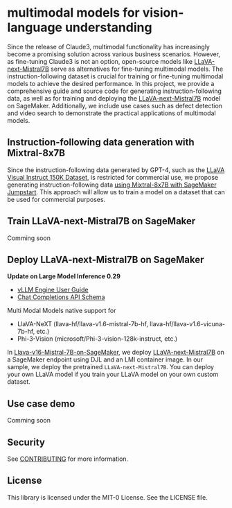 # multimodal models for vision-language understanding

Since the release of Claude3, multimodal functionality has increasingly become a promising solution across various business scenarios. However, as fine-tuning Claude3 is not an option, open-source models like [LLaVA-next-Mistral7B](https://huggingface.co/liuhaotian/llava-v1.6-mistral-7b) serve as alternatives for fine-tuning multimodal models. The instruction-following dataset is crucial for training or fine-tuning multimodal models to achieve the desired performance. In this project, we provide a comprehensive guide and source code for generating instruction-following data, as well as for training and deploying the [LLaVA-next-Mistral7B](https://huggingface.co/liuhaotian/llava-v1.6-mistral-7b) model on SageMaker. Additionally, we include use cases such as defect detection and video search to demonstrate the practical applications of multimodal models.

## Instruction-following data generation with Mixtral-8x7B
Since the instruction-following data generated by GPT-4, such as the [LLaVA Visual Instruct 150K Dataset](https://huggingface.co/datasets/liuhaotian/LLaVA-Instruct-150K), is restricted for commercial use, we propose generating instruction-following data [using Mixtral-8x7B with SageMaker Jumpstart](https://aws.amazon.com/blogs/machine-learning/mixtral-8x7b-is-now-available-in-amazon-sagemaker-jumpstart/). This approach will allow us to train a model on a dataset that can be used for commercial purposes.

## Train LLaVA-next-Mistral7B on SageMaker

Comming soon

## Deploy LLaVA-next-Mistral7B on SageMaker

**Update on Large Model Inference 0.29**  
- [vLLM Engine User Guide](https://docs.djl.ai/master/docs/serving/serving/docs/lmi/user_guides/vllm_user_guide.html#vllm-engine-user-guide) 
- [Chat Completions API Schema](https://docs.djl.ai/master/docs/serving/serving/docs/lmi/user_guides/chat_input_output_schema.html)

Multi Modal Models native support for 

- LlaVA-NeXT (llava-hf/llava-v1.6-mistral-7b-hf, llava-hf/llava-v1.6-vicuna-7b-hf, etc.)
- Phi-3-Vision (microsoft/Phi-3-vision-128k-instruct, etc.)



In [Llava-v16-Mistral-7B-on-SageMaker](Llava-v16-Mistral-7B-on-SageMaker), we deploy [LLaVA-next-Mistral7B](https://huggingface.co/liuhaotian/llava-v1.6-mistral-7b) on a SageMaker endpoint using DJL and an LMI container image. In our sample, we deploy the pretrained `LLaVA-next-Mistral7B`. You can deploy your own LLaVA model if you train your LLaVA model on your own custom dataset.

## Use case demo

Comming soon

## Security

See [CONTRIBUTING](CONTRIBUTING.md#security-issue-notifications) for more information.

## License

This library is licensed under the MIT-0 License. See the LICENSE file.


